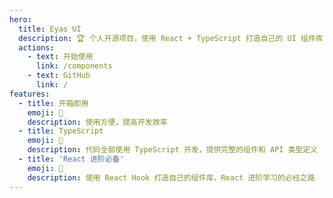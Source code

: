 ```yaml
---
hero:
  title: Eyas UI
  description: 🏆 个人开源项目，使用 React + TypeScript 打造自己的 UI 组件库
  actions:
    - text: 开始使用
      link: /components
    - text: GitHub
      link: /
features:
  - title: 开箱即用
    emoji: 💎
    description: 使用方便，提高开发效率
  - title: TypeScript
    emoji: 🌈
    description: 代码全部使用 TypeScript 开发，提供完整的组件和 API 类型定义
  - title: 'React 进阶必备'
    emoji: 🚀
    description: 使用 React Hook 打造自己的组件库，React 进阶学习的必经之路
---
```


